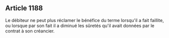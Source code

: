 Article 1188
----
Le débiteur ne peut plus réclamer le bénéfice du terme lorsqu'il a fait
faillite, ou lorsque par son fait il a diminué les sûretés qu'il avait données
par le contrat à son créancier.
